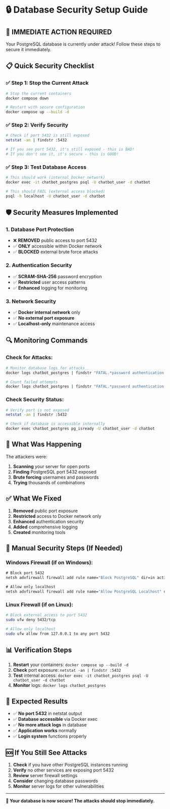 # 🔒 Database Security Setup Guide

## 🚨 **IMMEDIATE ACTION REQUIRED**

Your PostgreSQL database is currently under attack! Follow these steps to secure it immediately.

## 📋 **Quick Security Checklist**

### ✅ **Step 1: Stop the Current Attack**
```bash
# Stop the current containers
docker compose down

# Restart with secure configuration
docker compose up --build -d
```

### ✅ **Step 2: Verify Security**
```bash
# Check if port 5432 is still exposed
netstat -an | findstr :5432

# If you see port 5432, it's still exposed - this is BAD!
# If you don't see it, it's secure - this is GOOD!
```

### ✅ **Step 3: Test Database Access**
```bash
# This should work (internal Docker network)
docker exec -it chatbot_postgres psql -U chatbot_user -d chatbot

# This should FAIL (external access blocked)
psql -h localhost -U chatbot_user -d chatbot
```

## 🛡️ **Security Measures Implemented**

### 1. **Database Port Protection**
- ❌ **REMOVED** public access to port 5432
- ✅ **ONLY** accessible within Docker network
- ✅ **BLOCKED** external brute force attacks

### 2. **Authentication Security**
- ✅ **SCRAM-SHA-256** password encryption
- ✅ **Restricted** user access patterns
- ✅ **Enhanced** logging for monitoring

### 3. **Network Security**
- ✅ **Docker internal network** only
- ✅ **No external port exposure**
- ✅ **Localhost-only** maintenance access

## 🔍 **Monitoring Commands**

### Check for Attacks:
```bash
# Monitor database logs for attacks
docker logs chatbot_postgres | findstr "FATAL.*password authentication failed"

# Count failed attempts
docker logs chatbot_postgres | findstr "FATAL.*password authentication failed" | wc -l
```

### Check Security Status:
```bash
# Verify port is not exposed
netstat -an | findstr :5432

# Check if database is accessible internally
docker exec chatbot_postgres pg_isready -U chatbot_user -d chatbot
```

## 🚨 **What Was Happening**

The attackers were:
1. **Scanning** your server for open ports
2. **Finding** PostgreSQL port 5432 exposed
3. **Brute forcing** usernames and passwords
4. **Trying** thousands of combinations

## ✅ **What We Fixed**

1. **Removed** public port exposure
2. **Restricted** access to Docker network only
3. **Enhanced** authentication security
4. **Added** comprehensive logging
5. **Created** monitoring tools

## 🔧 **Manual Security Steps (If Needed)**

### Windows Firewall (if on Windows):
```cmd
# Block port 5432
netsh advfirewall firewall add rule name="Block PostgreSQL" dir=in action=block protocol=TCP localport=5432

# Allow only localhost
netsh advfirewall firewall add rule name="Allow PostgreSQL Localhost" dir=in action=allow protocol=TCP localport=5432 remoteip=127.0.0.1
```

### Linux Firewall (if on Linux):
```bash
# Block external access to port 5432
sudo ufw deny 5432/tcp

# Allow only localhost
sudo ufw allow from 127.0.0.1 to any port 5432
```

## 📊 **Verification Steps**

1. **Restart** your containers: `docker compose up --build -d`
2. **Check** port exposure: `netstat -an | findstr :5432`
3. **Test** internal access: `docker exec -it chatbot_postgres psql -U chatbot_user -d chatbot`
4. **Monitor** logs: `docker logs chatbot_postgres`

## 🎯 **Expected Results**

- ✅ **No port 5432** in netstat output
- ✅ **Database accessible** via Docker exec
- ✅ **No more attack logs** in database
- ✅ **Application works** normally
- ✅ **Login system** functions properly

## 🆘 **If You Still See Attacks**

1. **Check** if you have other PostgreSQL instances running
2. **Verify** no other services are exposing port 5432
3. **Review** server firewall settings
4. **Consider** changing database passwords
5. **Monitor** server logs for other vulnerabilities

---

**🎉 Your database is now secure! The attacks should stop immediately.**
